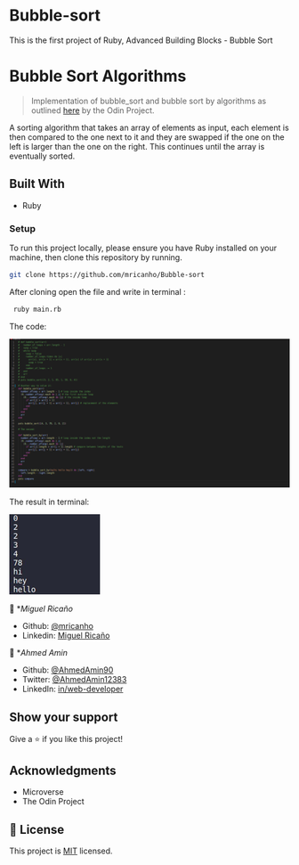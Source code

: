# Bubble-sort
This is the first project of Ruby, Advanced Building Blocks - Bubble Sort
# Bubble Sort Algorithms

> Implementation of bubble_sort and bubble sort by algorithms as outlined [here](https://github.com/TheOdinProject/curriculum/blob/master/ruby_programming/archive/basic_ruby/project_advanced_building_blocks.md#assignment-1) by the Odin Project.


A sorting algorithm that takes an array of elements as input, each element is then compared to the one next to it and they are swapped if the one on the left is larger than the one on the right. This continues until the array is eventually sorted.

## Built With

- Ruby

### Setup

To run this project locally, please ensure you have Ruby installed on your machine, then clone this repository by running.

```bash
git clone https://github.com/mricanho/Bubble-sort
```

After cloning open the file and write in terminal :

```bash 
 ruby main.rb
```
The code:

![screenshot](./code-.png)

The result in terminal:

![screenshot](./screenshot-result.jpeg)

👤 **Miguel Ricaño*

- Github: [@mricanho](https://github.com/mricanho)
- Linkedin: [Miguel Ricaño](https://www.linkedin.com/in/mricanho/)

👤 **Ahmed Amin*

- Github: [@AhmedAmin90](https://github.com/AhmedAmin90)
- Twitter: [@AhmedAmin12383](https://twitter.com/AhmedAmin12383)
- LinkedIn: [in/web-developer](https://www.linkedin.com/in/web-developer)

## Show your support

Give a ⭐️ if you like this project!

## Acknowledgments

- Microverse
- The Odin Project

## 📝 License

This project is [MIT](LICENSE.md) licensed.
